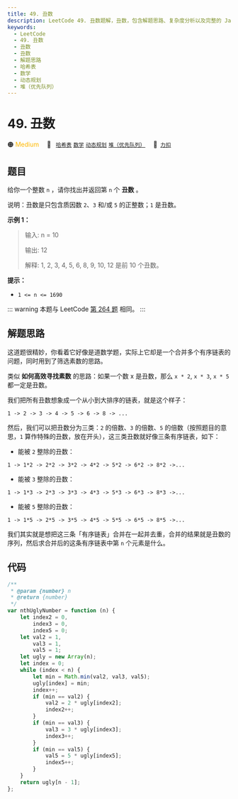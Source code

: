 ```yaml
---
title: 49. 丑数
description: LeetCode 49. 丑数题解，丑数，包含解题思路、复杂度分析以及完整的 JavaScript 代码实现。
keywords:
  - LeetCode
  - 49. 丑数
  - 丑数
  - 丑数
  - 解题思路
  - 哈希表
  - 数学
  - 动态规划
  - 堆（优先队列）
---
```


# 49. 丑数

🟠 <font color=#ffb800>Medium</font>&emsp; 🔖&ensp; [`哈希表`](/tag/hash-table.md) [`数学`](/tag/math.md) [`动态规划`](/tag/dynamic-programming.md) [`堆（优先队列）`](/tag/heap-priority-queue.md)&emsp; 🔗&ensp;[`力扣`](https://leetcode.cn/problems/chou-shu-lcof)

## 题目

给你一个整数 `n` ，请你找出并返回第 `n` 个 **丑数** 。

说明：丑数是只包含质因数 `2`、`3` 和/或 `5` 的正整数；`1` 是丑数。

**示例 1：**

> 输入: n = 10
>
> 输出: 12
>
> 解释: 1, 2, 3, 4, 5, 6, 8, 9, 10, 12 是前 10 个丑数。

**提示：**

- `1 <= n <= 1690`

::: warning
本题与 LeetCode [第 264 题](../problem/0264.md) 相同。
:::

## 解题思路

这道题很精妙，你看着它好像是道数学题，实际上它却是一个合并多个有序链表的问题，同时用到了筛选素数的思路。

类似 **如何高效寻找素数** 的思路：如果一个数 x 是丑数，那么 `x * 2`, `x * 3`, `x * 5` 都一定是丑数。

我们把所有丑数想象成一个从小到大排序的链表，就是这个样子：

`1 -> 2 -> 3 -> 4 -> 5 -> 6 -> 8 -> ...`

然后，我们可以把丑数分为三类：`2` 的倍数、`3` 的倍数、`5` 的倍数（按照题目的意思，`1` 算作特殊的丑数，放在开头），这三类丑数就好像三条有序链表，如下：

- 能被 `2` 整除的丑数：

`1 -> 1*2 -> 2*2 -> 3*2 -> 4*2 -> 5*2 -> 6*2 -> 8*2 ->...`

- 能被 `3` 整除的丑数：

`1 -> 1*3 -> 2*3 -> 3*3 -> 4*3 -> 5*3 -> 6*3 -> 8*3 ->...`

- 能被 `5` 整除的丑数：

`1 -> 1*5 -> 2*5 -> 3*5 -> 4*5 -> 5*5 -> 6*5 -> 8*5 ->...`

我们其实就是想把这三条「有序链表」合并在一起并去重，合并的结果就是丑数的序列，然后求合并后的这条有序链表中第 `n` 个元素是什么。

## 代码

```javascript
/**
 * @param {number} n
 * @return {number}
 */
var nthUglyNumber = function (n) {
	let index2 = 0,
		index3 = 0,
		index5 = 0;
	let val2 = 1,
		val3 = 1,
		val5 = 1;
	let ugly = new Array(n);
	let index = 0;
	while (index < n) {
		let min = Math.min(val2, val3, val5);
		ugly[index] = min;
		index++;
		if (min == val2) {
			val2 = 2 * ugly[index2];
			index2++;
		}
		if (min == val3) {
			val3 = 3 * ugly[index3];
			index3++;
		}
		if (min == val5) {
			val5 = 5 * ugly[index5];
			index5++;
		}
	}
	return ugly[n - 1];
};
```
